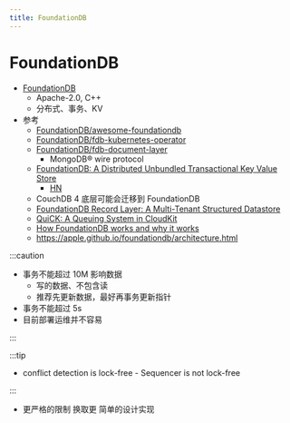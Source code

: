 ```yaml
---
title: FoundationDB
---
```


# FoundationDB

- [FoundationDB](https://github.com/apple/foundationdb)
  - Apache-2.0, C++
  - 分布式、事务、KV
- 参考
  - [FoundationDB/awesome-foundationdb](https://github.com/FoundationDB/awesome-foundationdb)
  - [FoundationDB/fdb-kubernetes-operator](https://github.com/FoundationDB/fdb-kubernetes-operator)
  - [FoundationDB/fdb-document-layer](https://github.com/FoundationDB/fdb-document-layer)
    - MongoDB® wire protocol
  - [FoundationDB: A Distributed Unbundled Transactional Key Value Store](https://www.micahlerner.com/2021/06/12/foundationdb-a-distributed-unbundled-transactional-key-value-store.html)
    - [HN](https://news.ycombinator.com/item?id=28740497)
  - CouchDB 4 底层可能会迁移到 FoundationDB
  - [FoundationDB Record Layer: A Multi-Tenant Structured Datastore](https://www.foundationdb.org/files/record-layer-paper.pdf)
  - [QuiCK: A Queuing System in CloudKit](https://www.foundationdb.org/files/QuiCK.pdf)
  - [How FoundationDB works and why it works](https://blog.the-pans.com/notes-on-the-foundationdb-paper/)
  - https://apple.github.io/foundationdb/architecture.html

:::caution

- 事务不能超过 10M 影响数据
  - 写的数据、不包含读
  - 推荐先更新数据，最好再事务更新指针
- 事务不能超过 5s
- 目前部署运维并不容易

:::

:::tip

- conflict detection is lock-free - Sequencer is not lock-free

:::

- 更严格的限制 换取更 简单的设计实现
